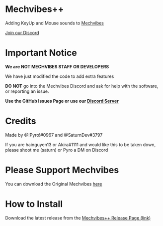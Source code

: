 # Mechvibes++

Adding KeyUp and Mouse sounds to [Mechvibes](https://mechvibes.com/)

[Join our Discord](https://discord.gg/WR5Ax6vXNU)

# Important Notice

**We are NOT MECHVIBES STAFF OR DEVELOPERS**

We have just modified the code to add extra features

**DO NOT** go into the Mechvibes Discord and ask for help with the software, or reporting an issue. 

**Use the GitHub Issues Page or use our [Discord Server](https://discord.gg/WR5Ax6vXNU)**

# Credits

Made by @!Pyro!#0967 and @SaturnDev#3797

If you are hainguyen13 or Akira#1111 and would like this to be taken down, please shoot me (saturn) or Pyro a DM on Discord

# Please Support Mechvibes

You can download the Original Mechvibes [here](https://mechvibes.com/download/)

# How to Install

Download the latest release from the [Mechvibes++ Release Page (link)](https://github.com/PyroCalzone/MechVibesModified/releases/latest)



